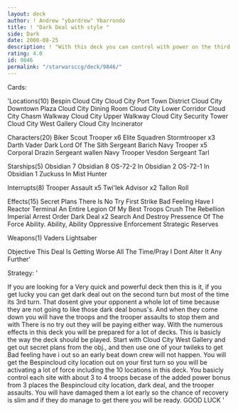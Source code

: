 ```yaml
---
layout: deck
author: ! Andrew "ybardrew" Ybarrondo
title: ! "Dark Deal with style "
side: Dark
date: 2000-08-25
description: ! "With this deck you can control with power on the third turn, leaving your opponent no time to set anything up for themself, and if they do deploy it will only spell their certain death."
rating: 4.0
id: 9846
permalink: "/starwarsccg/deck/9846/"
---
```

Cards: 

'Locations(10)
Bespin Cloud City
Cloud City Port Town District
Cloud City Downtown Plaza
Cloud City Dining Room
Cloud City Lower Corridor
Cloud City Chasm Walkway
Cloud City Upper Walkway
Cloud City Security Tower
Cloud City West Gallery
Cloud City Incinerator

Characters(20)
Biker Scout Trooper x6
Elite Squadren Stormtrooper x3
Darth Vader Dark Lord Of The Sith
Sergeant Barich
Navy Trooper x5
Corporal Drazin
Sergeant wallen
Navy Trooper Vesdon
Sergeant Tarl

Starships(5)
Obsidian 7
Obsidian 8
OS-72-2 In Obsidian 2
OS-72-1 In Obsidian 1
Zuckuss In Mist Hunter

Interrupts(8)
Trooper Assault x5
Twi'lek Advisor x2
Tallon Roll

Effects(15)
Secret Plans
There Is No Try
First Strike
Bad Feeling Have I
Reactor Terminal
An Entire Legion Of My Best Troops
Crush The Rebellion
Imperial Arrest Order
Dark Deal x2
Search And Destroy
Pressence Of The Force
Ability. Ability, Ability
Oppressive Enforcement
Strategic Reserves

Weapons(1)
Vaders Lightsaber

Objective
This Deal Is Getting Worse All The Time/Pray I Dont Alter It Any Further'

Strategy: '

If you are looking for a Very quick and powerful deck then this is it, if you get lucky you can get dark deal out on the second turn but most of the time its 3rd turn. That dosent give your opponent a whole lot of time because they are not going to like those dark deal bonus's. And when they come down you will have the troops and the trooper assaults to stop them and with There is no try out they will be paying either way. With the numerous effects in this deck you will be prepared for a lot of decks. This is basicly the way the deck should be played. Start with Cloud City West Gallery and get out secret plans from the obj., and then use one of your twileks to get Bad feeling have i out so an early beat down crew will not happen. You will get the Bespincloud city location out on your first turn so you will be activating a lot of force including the 10 locations in this deck. You basicly control each site with about 3 to 4 troops becase of the added power bonus from 3 places the Bespincloud city location, dark deal, and the trooper assaults. You will have damaged them a lot early so the chance of recovery is slim and if they do manage to get there you will be ready. GOOD LUCK '
